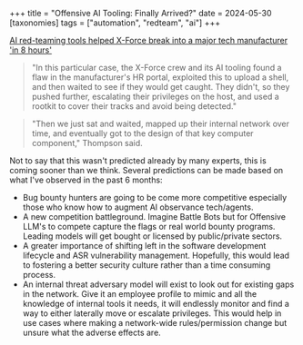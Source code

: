 +++
title = "Offensive AI Tooling: Finally Arrived?"
date = 2024-05-30
[taxonomies]
tags = ["automation", "redteam", "ai"]
+++

[AI red-teaming tools helped X-Force break into a major tech manufacturer 'in 8 hours'](https://www.theregister.com/2024/05/13/ai_xforce_red_penetration)

> "In this particular case, the X-Force crew and its AI tooling found a flaw in the manufacturer's HR portal, exploited this to upload a shell, and then waited to see if they would get caught. They didn't, so they pushed further, escalating their privileges on the host, and used a rootkit to cover their tracks and avoid being detected."

> "Then we just sat and waited, mapped up their internal network over time, and eventually got to the design of that key computer component," Thompson said. 

Not to say that this wasn't predicted already by many experts, this is coming sooner than we think. Several predictions can be made based on what I've observed in the past 6 months:

* Bug bounty hunters are going to be come more competitive especially those who know how to augment AI observance tech/agents.
* A new competition battleground. Imagine Battle Bots but for Offensive LLM's to compete capture the flags or real world bounty programs. Leading models will get bought or licensed by public/private sectors.
* A greater importance of shifting left in the software development lifecycle and ASR vulnerability management. Hopefully, this would lead to fostering a better security culture rather than a time consuming process.
* An internal threat adversary model will exist to look out for existing gaps in the network. Give it an employee profile to mimic and all the knowledge of internal tools it needs, it will endlessly monitor and find a way to either laterally move or escalate privileges. This would help in use cases where making a network-wide rules/permission change but unsure what the adverse effects are.